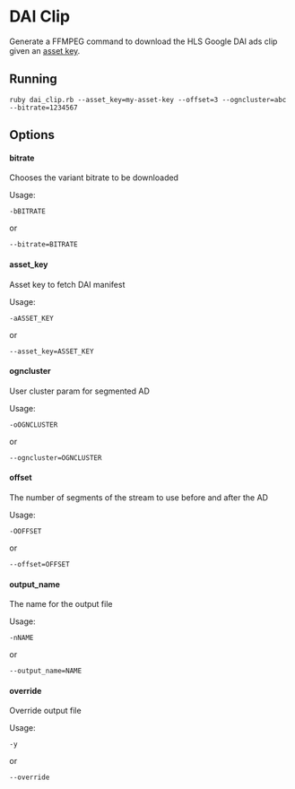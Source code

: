 # DAI Clip


Generate a FFMPEG command to download the HLS Google DAI ads clip given an [asset key](asset_key).

## Running

```
ruby dai_clip.rb --asset_key=my-asset-key --offset=3 --ogncluster=abc --bitrate=1234567
```


## Options

#### bitrate
Chooses the variant bitrate to be downloaded

Usage:

```
-bBITRATE
```

or

```
--bitrate=BITRATE
```

#### asset_key
Asset key to fetch DAI manifest

Usage:

```
-aASSET_KEY
```

or

```
--asset_key=ASSET_KEY
```

#### ogncluster
User cluster param for segmented AD

Usage:

```
-oOGNCLUSTER
```

or

```
--ogncluster=OGNCLUSTER
```

#### offset
The number of segments of the stream to use before and after the AD

Usage:

```
-OOFFSET
```

or

```
--offset=OFFSET
```

#### output_name
The name for the output file

Usage:

```
-nNAME
```

or

```
--output_name=NAME
```

#### override
Override output file

Usage:

```
-y
```

or

```
--override
```

